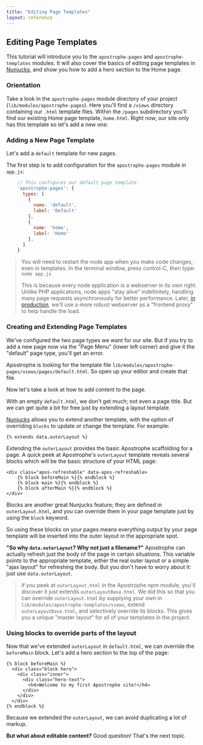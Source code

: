 ```yaml
---
title: "Editing Page Templates"
layout: reference
---
```

## Editing Page Templates

This tutorial will introduce you to the `apostrophe-pages` and `apostrophe-templates` modules.  It will also cover the basics of editing page templates in [Nunjucks](http://nunjucks.jlongster.com/), and show you how to add a hero section to the Home page.

### Orientation

Take a look in the `apostrophe-pages` module directory of your project (`lib/modules/apostrophe-pages`). Here you'll find a `/views` directory containing our `.html` template files.  Within the `/pages` subdirectory you'll find our existing Home page template, `home.html`. Right now, our site only has this template so let's add a new one.

### Adding a New Page Template

Let's add a `default` template for new pages.

The first step is to add configuration for the `apostrophe-pages` module in `app.js`:

```javascript
    // This configures our default page template
    'apostrophe-pages': {
      types: [
        {
          name: 'default',
          label: 'Default'
        },
        {
          name: 'home',
          label: 'Home'
        },
      ]
    }
```

> You will need to restart the node app when you make code changes, even in templates. In the terminal window, press control-C, then type: `node app.js`
>
> This is because every node application is a webserver in its own right. Unlike PHP applications, node apps "stay alive" indefinitely, handling many page requests asynchronously for better performance. Later, [in production](../intermediate/deployment.html), we'll use a more robust webserver as a "frontend proxy" to help handle the load.

### Creating and Extending Page Templates

We've configured the two page types we want for our site. But if you try to add a new page now via the "Page Menu" (lower left corner) and give it the  "default" page type, you'll get an error.

Apostrophe is looking for the template file `lib/modules/apostrophe-pages/views/pages/default.html`. So open up your editor and create that file.

Now let's take a look at how to add content to the page.

With an empty `default.html`, we don't get much; not even a page title. But we can get quite a bit for free just by extending a layout template.

[Nunjucks](http://nunjucks.jlongster.com/) allows you to extend another template, with the option of overriding `blocks` to update or change the template. For example:

```markup
{% extends data.outerLayout %}
```

Extending the `outerLayout` provides the basic Apostrophe scaffolding for a page. A quick peek at Apostrophe's `outerLayout` template reveals several blocks which will be the basic structure of your HTML page:

```markup
<div class="apos-refreshable" data-apos-refreshable>
    {% block beforeMain %}{% endblock %}
    {% block main %}{% endblock %}
    {% block afterMain %}{% endblock %}
</div>
```

Blocks are another great Nunjucks feature; they are defined in `outerLayout.html`, and you can override them in your page template just by using the `block` keyword.

So using these blocks on your pages means everything output by your page template will be inserted into the outer layout in the appropriate spot.

**"So why `data.outerLayout`? Why not just a filename?"** Apostrophe can actually refresh just the body of the page in certain situations. This variable points to the appropriate template, either the real outer layout or a simple "ajax layout" for refreshing the body. But you don't have to worry about it: just use `data.outerLayout`.

> if you peek at `outerLayout.html` in the Apostrophe npm module, you'll discover it just extends `outerLayoutBase.html`. We did this so that you can override `outerLayout.html` by supplying your own in `lib/modules/apostrophe-templates/views`, extend `outerLayoutBase.html`, and selectively override its blocks. This gives you a unique "master layout" for all of your templates in the project.

### Using blocks to override parts of the layout

Now that we've extended `outerLayout` in `default.html`, we can override the `beforeMain` block. Let's add a hero section to the top of the page:

```markup
{% block beforeMain %}
  <div class="block hero">
    <div class="inner">
      <div class="hero-text">
        <h4>Welcome to my first Apostrophe site!</h4>
      </div>
    </div>
  </div>
{% endblock %}
```

Because we extended the `outerLayout`, we can avoid duplicating a lot of markup.

**But what about editable content?** Good question! That's the next topic.
